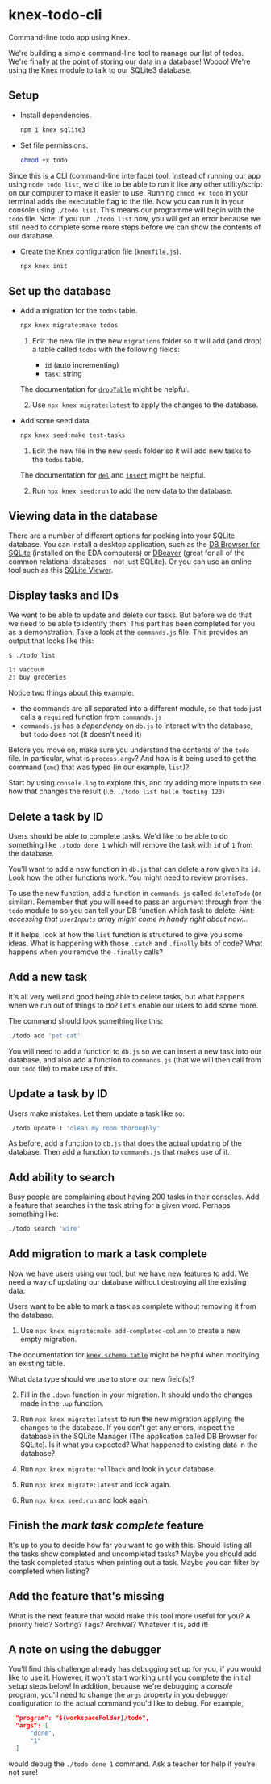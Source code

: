 # knex-todo-cli

Command-line todo app using Knex.

We're building a simple command-line tool to manage our list of todos. We're finally at the point of storing our data in a database! Woooo! We're using the Knex module to talk to our SQLite3 database.


## Setup

* Install dependencies.

  ```sh
  npm i knex sqlite3
  ```

* Set file permissions.

  ```sh
  chmod +x todo
  ```

Since this is a CLI (command-line interface) tool, instead of running our app using `node todo list`, we'd like to be able to run it like any other utility/script on our computer to make it easier to use. Running `chmod +x todo` in your terminal adds the executable flag to the file. Now you can run it in your console using `./todo list`. This means our programme will begin with the `todo` file. Note: if you run `./todo list` now, you will get an error because we still need to complete some more steps before we can show the contents of our database.

* Create the Knex configuration file (`knexfile.js`).

  ```sh
  npx knex init
  ```


## Set up the database

* Add a migration for the `todos` table.

  ```sh
  npx knex migrate:make todos
  ```

  1. Edit the new file in the new `migrations` folder so it will add (and drop) a table called `todos` with the following fields:

      * `id` (auto incrementing)
      * `task`: string

  The documentation for [`dropTable`](http://knexjs.org/#Schema-dropTable) might be helpful.

  2. Use `npx knex migrate:latest` to apply the changes to the database.

* Add some seed data.

  ```sh
  npx knex seed:make test-tasks
  ```

  1. Edit the new file in the new `seeds` folder so it will add new tasks to the `todos` table.

  The documentation for [`del`](http://knexjs.org/#Builder-del%20/%20delete) and [`insert`](http://knexjs.org/#Builder-insert) might be helpful.

  2. Run `npx knex seed:run` to add the new data to the database.


## Viewing data in the database
There are a number of different options for peeking into your SQLite database. You can install a desktop application, such as the [DB Browser for SQLite](https://sqlitebrowser.org/) (installed on the EDA computers) or [DBeaver](https://dbeaver.io) (great for all of the common relational databases - not just SQLite). Or you can use an online tool such as this [SQLite Viewer](https://inloop.github.io/sqlite-viewer/).

## Display tasks and IDs

We want to be able to update and delete our tasks. But before we do that we need to be able to identify them. This part has been completed for you as a demonstration. Take a look at the `commands.js` file. This provides an output that looks like this:

```sh
$ ./todo list

1: vaccuum
2: buy groceries
```

Notice two things about this example:
 * the commands are all separated into a different module, so that `todo` just calls a `require`d function from `commands.js`
 * `commands.js` has a _dependency_ on `db.js` to interact with the database, but `todo` does not (it doesn't need it)

Before you move on, make sure you understand the contents of the `todo` file. In particular, what is `process.argv`? And how is it being used to get the command (`cmd`) that was typed (in our example, `list`)?

Start by using `console.log` to explore this, and try adding more inputs to see how that changes the result (i.e. `./todo list hello testing 123`)

## Delete a task by ID

Users should be able to complete tasks. We'd like to be able to do something like `./todo done 1` which will remove the task with `id` of `1` from the database.

You'll want to add a new function in `db.js` that can delete a row given its `id`. Look how the other functions work. You might need to review promises.

To use the new function, add a function in `commands.js` called `deleteTodo` (or similar). Remember that you will need to pass an argument through from the `todo` module to so you can tell your DB function which task to delete. _Hint: accessing that `userInputs` array might come in handy right about now..._

If it helps, look at how the `list` function is structured to give you some ideas. What is happening with those `.catch` and `.finally` bits of code? What happens when you remove the `.finally` calls?

## Add a new task

It's all very well and good being able to delete tasks, but what happens when we run out of things to do? Let's enable our users to add some more. 

The command should look something like this:

```sh
./todo add 'pet cat'
```

You will need to add a function to `db.js` so we can insert a new task into our database, and also add a function to `commands.js` (that we will then call from our `todo` file) to make use of this.

## Update a task by ID

Users make mistakes. Let them update a task like so:

```sh
./todo update 1 'clean my room thoroughly'
```

As before, add a function to `db.js` that does the actual updating of the database. Then add a function to `commands.js` that makes use of it.


## Add ability to search

Busy people are complaining about having 200 tasks in their consoles. Add a feature that searches in the task string for a given word. Perhaps something like:

```sh
./todo search 'wire'
```


## Add migration to mark a task complete

Now we have users using our tool, but we have new features to add. We need a way of updating our database without destroying all the existing data.

Users want to be able to mark a task as complete without removing it from the database.

1. Use `npx knex migrate:make add-completed-column` to create a new empty migration.

  The documentation for [`knex.schema.table`](http://knexjs.org/#Schema-table) might be helpful when modifying an existing table.

  What data type should we use to store our new field(s)?

2. Fill in the `.down` function in your migration. It should undo the changes made in the `.up` function.

3. Run `npx knex migrate:latest` to run the new migration applying the changes to the database. If you don't get any errors, inspect the database in the SQLite Manager (The application called DB Browser for SQLite). Is it what you expected? What happened to existing data in the database?

4. Run `npx knex migrate:rollback` and look in your database.

5. Run `npx knex migrate:latest` and look again.

6. Run `npx knex seed:run` and look again.


## Finish the _mark task complete_ feature

It's up to you to decide how far you want to go with this. Should listing all the tasks show completed and uncompleted tasks? Maybe you should add the task completed status when printing out a task. Maybe you can filter by completed when listing?


## Add the feature that's missing

What is the next feature that would make this tool more useful for you? A priority field? Sorting? Tags? Archival? Whatever it is, add it!



## A note on using the debugger

You'll find this challenge already has debugging set up for you, if you would like to use it. However, it won't start working until you complete the initial setup steps below! In addition, because we're debugging a _console_ program, you'll need to change the `args` property in you debugger configuration to the actual command you'd like to debug. For example,

```json
  "program": "${workspaceFolder}/todo",
  "args": [
      "done",
      "1"
  ]
```

would debug the `./todo done 1` command. Ask a teacher for help if you're not sure!

